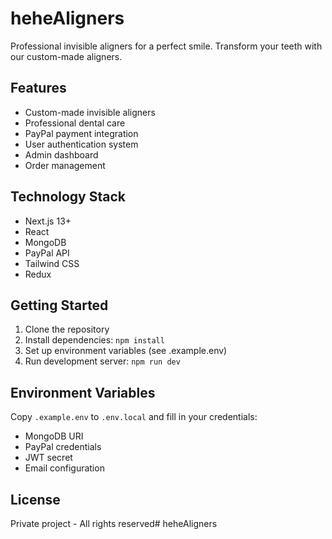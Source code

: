 # heheAligners

Professional invisible aligners for a perfect smile. Transform your teeth with our custom-made aligners.

## Features

- Custom-made invisible aligners
- Professional dental care
- PayPal payment integration
- User authentication system
- Admin dashboard
- Order management

## Technology Stack

- Next.js 13+
- React
- MongoDB
- PayPal API
- Tailwind CSS
- Redux

## Getting Started

1. Clone the repository
2. Install dependencies: `npm install`
3. Set up environment variables (see .example.env)
4. Run development server: `npm run dev`

## Environment Variables

Copy `.example.env` to `.env.local` and fill in your credentials:

- MongoDB URI
- PayPal credentials
- JWT secret
- Email configuration

## License

Private project - All rights reserved#   h e h e A l i g n e r s  
 